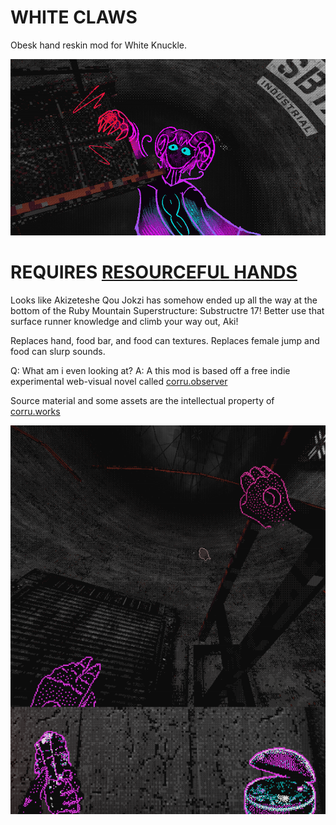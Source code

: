 # WHITE CLAWS
Obesk hand reskin mod for White Knuckle.

![alt text](https://github.com/VersusVindustry/whiteclaw/blob/main/akiknucklebanner.png "banner")

# REQUIRES [RESOURCEFUL HANDS](https://thunderstore.io/c/white-knuckle/p/triggered_studio/ResourcefulHands/)

Looks like Akizeteshe Qou Jokzi has somehow ended up all the way at the bottom of the Ruby Mountain Superstructure: Substructre 17!
Better use that surface runner knowledge and climb your way out, Aki!

Replaces hand, food bar, and food can textures.
Replaces female jump and food can slurp sounds.

Q: What am i even looking at?
A: A this mod is based off a free indie experimental web-visual novel called [corru.observer](https://corru.observer/)

Source material and some assets are the intellectual property of [corru.works](https://corru.works/)

![alt text](https://github.com/VersusVindustry/whiteclaw/blob/main/whiteclawpreview.png "gameplay")

